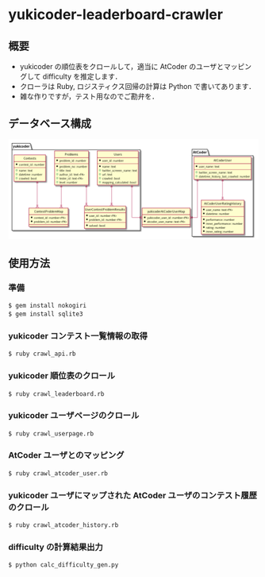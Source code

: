 yukicoder-leaderboard-crawler
=====

## 概要

- yukicoder の順位表をクロールして，適当に AtCoder のユーザとマッピングして difficulty を推定します．
- クローラは Ruby, ロジスティクス回帰の計算は Python で書いてあります．
- 雑な作りですが，テスト用なのでご勘弁を．


## データベース構成

![db](https://github.com/iilj/yukicoder-leaderboard-crawler/blob/master/out/uml/db/db.png?raw=true)


## 使用方法

### 準備

```sh
$ gem install nokogiri
$ gem install sqlite3
```

### yukicoder コンテスト一覧情報の取得

```sh
$ ruby crawl_api.rb
```

### yukicoder 順位表のクロール

```sh
$ ruby crawl_leaderboard.rb
```

### yukicoder ユーザページのクロール

```sh
$ ruby crawl_userpage.rb
```

### AtCoder ユーザとのマッピング

```sh
$ ruby crawl_atcoder_user.rb
```

### yukicoder ユーザにマップされた AtCoder ユーザのコンテスト履歴のクロール

```sh
$ ruby crawl_atcoder_history.rb
```

### difficulty の計算結果出力

```sh
$ python calc_difficulty_gen.py
```
